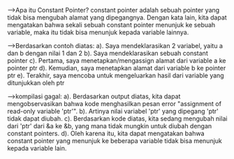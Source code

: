 -->Apa itu Constant Pointer?
constant pointer adalah sebuah pointer yang tidak bisa mengubah alamat yang dipegangnya. Dengan kata lain, kita dapat mengatakan bahwa sekali sebuah constant pointer menunjuk ke sebuah variable, maka itu tidak bisa menunjuk kepada variable lainnya.

-->Berdasarkan contoh diatas:
a). Saya mendeklarasikan 2 variabel, yaitu a dan b dengan nilai 1 dan 2
b). Saya mendeklarasikan sebuah constant pointer
c). Pertama, saya menetapkan/mengassign alamat dari variable a ke pointer ptr
d). Kemudian, saya menetapkan alamat dari variable b ke pointer ptr
e). Terakhir, saya mencoba untuk mengeluarkan hasil dari variable yang 
    ditunjukkan oleh ptr  

-->kompilasi gagal:
a). Berdasarkan output diatas, kita dapat mengobservasikan bahwa kode 
    menghasilkan pesan error "assignment of read-only variable 'ptr'".
b). Artinya nilai variabel 'ptr' yang dipegang 'ptr' tidak dapat diubah. 
c). Berdasarkan kode diatas, kita sedang mengubah nilai dari 'ptr' dari &a ke 
    &b, yang mana tidak mungkin untuk diubah dengan constant pointers. 
d). Oleh karena itu, kita dapat mengatakan bahwa constant pointer yang menunjuk 
    ke beberapa variable tidak bisa menunjuk kepada variable lain.
